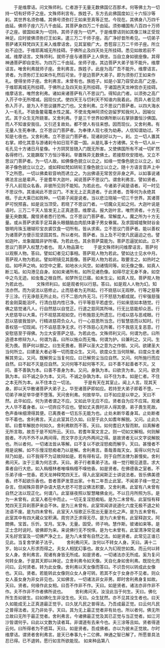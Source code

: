 <!-- { "loadSidebar": true } -->
　　于是维摩诘。问文殊师利。仁者游于无量无数佛国亿百那术。何等佛土为一切持一切有好师子之座。文殊师利言有。族姓子。东方去此佛国度如三十六恒沙等刹。其世界名须弥幡。其佛号须弥灯王如来至真等正觉。今现在。其佛身八万四千由延。佛师子座六万八千由延。其菩萨身四万二千由延。须弥幡国有八百四十万师子之座。彼国如来为一切持。其师子座为一切严。于是维摩诘则如其像三昧正受现神足。应时彼佛须弥灯王如来。遣三万二千师子座。高广净好昔所希见。一切弟子菩萨诸天释梵四天王来入维摩诘舍。见其室极广大。悉苞容三万二千师子座。所立处不迫迮。于维耶离城无所挂碍。于佛所止及四天处无所挂碍。悉见如故若前不减。维摩诘言。文殊师利。就师子座与诸菩萨上人俱坐。当自立身如彼座像。其得神通菩萨即自变形。为四万二千由延。坐师子座。其边菩萨大弟子皆不能升。维摩诘言。唯舍利弗就师子座。舍利弗言。族姓子。此座为高广吾不能升。维摩诘言。贤者。为须弥灯王如来作礼然后可坐。于是边菩萨大弟子。即为须弥灯王如来作礼。便得坐师子座。舍利弗言。未曾有也。族姓子。如是小室乃容受此高广之座。于维耶离城无所挂碍。于佛所止及四天处无所挂碍。于诸国邑天龙神宫亦无挂碍。维摩诘言。唯然舍利弗。诸如来诸菩萨有八不思议门。得知此门者。以须弥之高广入芥子中无所增减。因现仪式。使四天王与忉利天不知谁内我着此。而异人者见须弥入芥子。是为入不思议疆界之门也。又舍利弗。立不思议门菩萨者。以四大海水入一毛孔。不娆鱼鳖鼋鼍水性之属。不使龙鬼神阿须伦迦留罗知我何入。因喻仪式。其于众生无所娆害。又舍利弗。于是三千世界如佛所断以右掌排置恒沙佛国。而人不知谁安我往。又引还复故处。都不使人有往来想。因而现仪。又舍利弗。有无量人生死奉律。立不思议门菩萨者。为奉律人现七夜为劫寿。人信知谓劫过。不知是七夜也。又舍利弗。立不思议门菩萨者。现诸刹好以为一。刹。立一切人置其右掌。顺化其意与游诸刹令如日现不震一国。从是礼事十方诸佛。又令一切人从一毛孔见十方诸日月星像。十方阴冥皆随入门既无所害。又使佛国所有不减一切旷然各得修行。又能蹶取下方恒沙等刹。举置殊异无数佛土。若接颓坎安措地。又立不思议门菩萨者。为一切人故。如佛像色貌立以立之。如缘一觉像色貌立以立之。如弟子像色貌立以立之。或如释如梵如转轮王像色貌立以立之。随十方语言音声上中下之所愿。一切以佛柔软音响而诱立之。为出佛语无常苦空非身之声。以如事说诸佛法言出是辈声。于是耆年大迦叶。闻说菩萨不思议门。谓舍利弗言。譬如贤者。于凡人前现众名香。非彼所见则不能知。为若此也。今诸弟子闻是语者。可一时见不思议作。其谁闻此不思议门。不发无上正真道者。于此贤者。吾等何为永绝其根。于此大乘已如败种。一切弟子闻是说者。当以悲泣晓喻一切三千世界。其诸菩萨可悦预喜。如是说当顶受。若晓了不思议门者。一切魔众无如之何。大迦叶说是语时。三万二千天人皆发无上正真道意。维摩诘。报大迦叶言。唯然贤者。十方无量无央数魔。魔怪贤者悉行恐怖。立不思议门菩萨者。常解度人。魔之所为十方无量。或从菩萨求索手足耳鼻头眼髓脑血肉肌体妻子男女眷属。及求国城墟聚财谷金银明月珠玉珊瑚珍宝衣裘饮食一切所有。皆从求索。立不思议门菩萨者。能以善权为诸菩萨方便示现坚固其性。所以者何。菩萨者。当上及不可使凡民逼迫之也。譬如迦叶。龙象蹴踏非驴所堪。为若此也。其余菩萨莫能为。菩萨忍逼犹如此。立不思议门菩萨入权慧力者也。
观人物品第七
　　于是文殊师利问维摩诘言。菩萨何以观察人物。答曰。譬如幻者见幻事相。菩萨观人物为若此。譬如达士见水中月。菩萨观人物为若此。譬如明镜见其面像。菩萨观人物为若此。取要言之。如热时之焰。如呼声之响。如空中之雾。如地水火风空。如诸情同等。如无像之像。如真人断三垢。如沟港见自身。如如来诸所有。如所见诸色像。如得尽定无身不身。如空中之鸟无迹。如虫蚤之根自然。如梦所见已寤。如未生尘。如真人现。菩萨观人物为若此也。
　　文殊师利曰。如是观者何以行慈。答曰。如是观人人物为幻。知法亦然。而为说法以慈修止。止而慈者为无所起。行不娆慈以无瑕秽。行等之慈等于三涂。行无诤慈无所止处。行不二慈内外无习。行不怒慈为都成就。行牢强慈强若金刚莫能沮坏。行清白慈内性已净。行平等慈平若虚空。行如来慈如本随觉。行佛之慈觉诸凡人。行自然慈以自觉正。行道之慈同其所味。行无比慈能却众恶。行大悲慈导以大乘。行不视慈其视如空。行布施慈无所遗忘。行戒以慈与恶戒眼。行忍以慈彼我皆护。行精进慈荷负众人。行一心慈思所当念。行智慧慈而以知时。行善权慈一切现闻。行不谄慈意净无求。行不饰慈心无所著。行不我慈无复恶意。行安慰慈至于得佛。为立大安菩萨之慈。为若此也。文殊师利又问。何谓为悲。曰所造德本修辩为人。何谓为喜。曰所以施众而无悔。何谓为护。曰兼利之。又问。生死为畏。菩萨何以御之。曰生死畏者。菩萨以圣大之意为之作御。又问。欲建圣大当何所立。曰建圣大者必等一切而度众生。又问。欲度众生当何除解。曰度众生者解其劳尘。又问。既解劳尘当复何应。曰已解劳尘当应自然。又问。何所施行而应自然。曰不起不灭是应自然。又问何等不起何等不灭。曰不善不起善者不灭。又问。善不善孰为本。曰善不善身为本。又问。身孰为本。曰欲贪为本。又问。欲贪孰为本。曰不诚之杂为本。又问。不诚之杂孰为本。曰不住为本。如是仁者。不住之本无所为本。从不住本立一切法。
　　于是有天在其室止。闻上人言。现其天身。即以天华散诸菩萨大弟子上。华至诸菩萨即如应。若持至大弟子即着不堕。一切弟子神足举华便不堕落。天问舍利弗。何故举华。曰不如应是以举之。天曰不然。此华如应。何为贤者谓之不应。又如此华无应不应。贤者自为应不应耳。观诸大人华不着身者。以一切弃应不应也。譬如丈夫畏时非人得其便。弟子畏生死故。色声香味细滑得其便。已离畏者一切五乐无能为也。止处未断华着身耳。止处断者华不着也。舍利弗言。天止此室其已久如。曰至于此久如耆年解脱。又问。止此久耶。曰耆年解脱亦何如久。舍利弗默而不答。天曰。如何耆旧大智而默。曰真解者无所言取。故吾于是不知所云。天曰。若耆年案文言之。则一切如文解相。何则解脱者。不内不外不从两间得。而文字亦无内外两间之得。是故贤者无以文字说解脱也。所以者何。一切诸法皆从等解。曰不复以不欲淫怒痴而解乎。天曰。甚慢者不用是说解。如不乐慢淫怒痴者乃以是解。舍利弗言。善哉善哉天女。奚得以何为证辩乃如是。曰不我得不为证故辩如是。若有得有证。则于自然法律为甚慢矣。舍利弗问天。汝于三乘为何志求。天曰。弟子行者乘弟子法。缘一觉行眼见道意。求大乘者自行大悲。如入栴檀林者唯嗅栴檀不嗅他香。如是贤者。在佛德香之室者。不乐弟子缘一觉香。若天龙神释梵四天王。得入此室闻斯正士讲说法者。皆乐佛美德香。终不起欲乐香也。昔者菩萨发意出家。十有二年吾止此室。不闻弟子缘一觉之杂言。但闻殊异菩萨杂语大慈大悲不可思议佛法积要。又舍利弗。此室有八未曾有自然之法以现正化。何谓八。此室昼夜照以智慧睹佛金光。不以日月所照为乐。是为一未曾有。此室入者在中而止。一切无复淫怒痴垢。是为二未曾有。此室恒有释梵四天王异刹菩萨来会不休。是为三未曾有。此室常闻讲说道化六度无极不退之轮法语不废。是为四未曾有。此室天人恒歌正乐弦出无量法化之声。是为五未曾有。此室其中有四大藏众宝积满。周穷济乏求得无尽。是为六未曾有。此室释迦文。阿閦佛。宝首。乐忻。宝月。宝净。无量。固受。师子响。慧作斯。彼诸如来等。是正士念时说时。彼佛即为来。来说佛行无不悦怿。是为七未曾有。此室清净常见诸天名好宫室及一切佛严净之土。是为八未曾有自然之法。如是贤者。此常见正谁已见此。当复舍学弟子法乎。
　　舍利弗问天。汝何以不转女人身。天曰。满十二岁。始以女人形求而得之。夫女人相犹幻事也。故女人为幻观世如类。而云何以转女人身。舍利弗言。观诸有身皆无所成。如是贤者。一切诸法亦无所成。奚为复问何转女身。于是其天即以神足。立舍利弗令如天像。天自化身如舍利弗。既现化而问曰。云何贤者。转为此女像。舍利弗以天女像而答曰。不识吾何以转成此女像也。天曰。贤者。若能转此女像则众女人身可转。若其不女于女身亦不见者。则众女人虽女身为非女非见也。又如佛言。一切诸法非女非男。即时舍利弗身复如故。天曰。贤者。何缘作此女相。曰吾不作非不作。天曰。如是贤者。诸法亦非作非不作。夫不作非不作者佛所说也。
　　舍利弗问天。汝没此当于何生。天曰。佛化所生吾如彼生。曰如佛化生非没生也。天曰。众生犹然。亦不见其没生者也。曰天久如能成无上正真道最正觉乎。曰久犹凡民之普得法。乃吾成最正觉。曰云何凡民之普得法者。无乃非处乎。天曰。其为无上最正觉者非有处也。所以者何。佛无所立故曰无所于最正觉者。舍利弗言。今诸佛最正觉及其已正觉与当正觉者。如江河沙皆谓何乎。曰此以文数为读者耳。非谓道有去来今也。夫三涂等且如。贤者得道云何。曰所得者为不惑耳。天曰。如是贤者。吾成佛者。亦以为彼未正觉故。尔时维摩诘。谓贤者舍利弗言。是天已奉事九十二亿佛。神通之智已解了。所愿普具法忍已得。已不退转。愿行如言所欲能现。
如来种品第八
